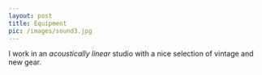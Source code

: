 ```yaml
---
layout: post
title: Equipment
pic: /images/sound3.jpg
---
```


I work in an _acoustically linear_ studio with a nice selection of vintage and new gear.